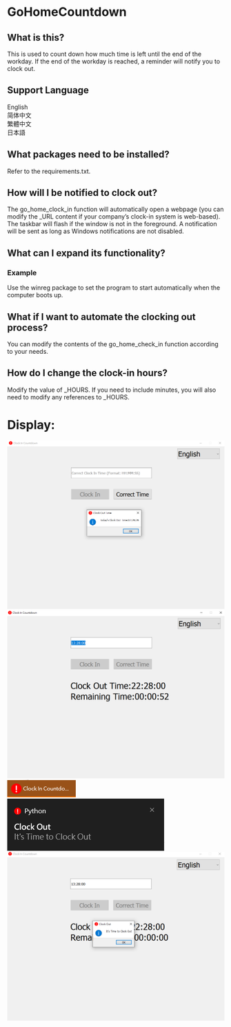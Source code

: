 # GoHomeCountdown
## What is this?
This is used to count down how much time is left until the end of the workday. If the end of the workday is reached, a reminder will notify you to clock out.

## Support Language
English  
简体中文  
繁體中文  
日本語    

## What packages need to be installed?
Refer to the requirements.txt.

## How will I be notified to clock out?
The go_home_clock_in function will automatically open a webpage (you can modify the _URL content if your company’s clock-in system is web-based).  
The taskbar will flash if the window is not in the foreground.
A notification will be sent as long as Windows notifications are not disabled.  


## What can I expand its functionality?
### Example  
Use the winreg package to set the program to start automatically when the computer boots up.

## What if I want to automate the clocking out process?
You can modify the contents of the go_home_check_in function according to your needs.  

## How do I change the clock-in hours?
Modify the value of _HOURS. If you need to include minutes, you will also need to modify any references to _HOURS.

# Display:
![](example1.PNG)
![](example2.PNG)
![](example3.PNG)  
![](example4.png)
![](example5.PNG)
